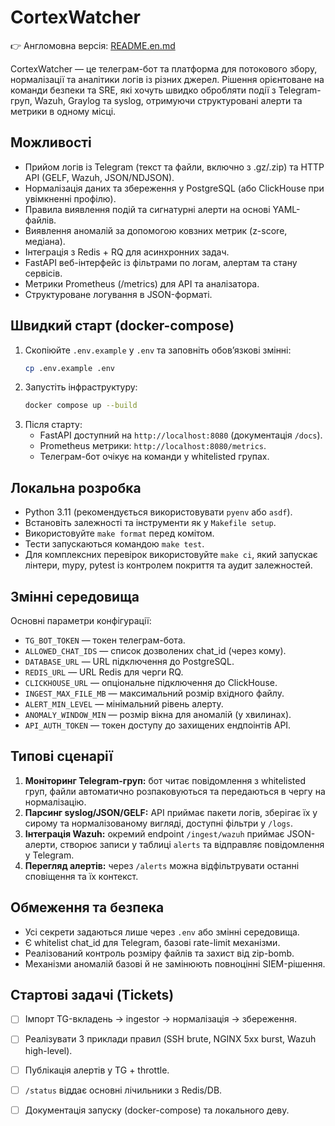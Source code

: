 # CortexWatcher

👉 Англомовна версія: [README.en.md](README.en.md)

CortexWatcher — це телеграм-бот та платформа для потокового збору, нормалізації та аналітики логів із різних джерел. Рішення орієнтоване на команди безпеки та SRE, які хочуть швидко обробляти події з Telegram-груп, Wazuh, Graylog та syslog, отримуючи структуровані алерти та метрики в одному місці.

## Можливості
- Прийом логів із Telegram (текст та файли, включно з .gz/.zip) та HTTP API (GELF, Wazuh, JSON/NDJSON).
- Нормалізація даних та збереження у PostgreSQL (або ClickHouse при увімкненні профілю).
- Правила виявлення подій та сигнатурні алерти на основі YAML-файлів.
- Виявлення аномалій за допомогою ковзних метрик (z-score, медіана).
- Інтеграція з Redis + RQ для асинхронних задач.
- FastAPI веб-інтерфейс із фільтрами по логам, алертам та стану сервісів.
- Метрики Prometheus (/metrics) для API та аналізатора.
- Структуроване логування в JSON-форматі.

## Швидкий старт (docker-compose)
1. Скопіюйте `.env.example` у `.env` та заповніть обовʼязкові змінні:
   ```bash
   cp .env.example .env
   ```
2. Запустіть інфраструктуру:
   ```bash
   docker compose up --build
   ```
3. Після старту:
   - FastAPI доступний на `http://localhost:8080` (документація `/docs`).
   - Prometheus метрики: `http://localhost:8080/metrics`.
   - Телеграм-бот очікує на команди у whitelisted групах.

## Локальна розробка
- Python 3.11 (рекомендується використовувати `pyenv` або `asdf`).
- Встановіть залежності та інструменти як у `Makefile setup`.
- Використовуйте `make format` перед комітом.
- Тести запускаються командою `make test`.
- Для комплексних перевірок використовуйте `make ci`, який запускає лінтери, mypy, pytest із контролем покриття та аудит залежностей.

## Змінні середовища
Основні параметри конфігурації:
- `TG_BOT_TOKEN` — токен телеграм-бота.
- `ALLOWED_CHAT_IDS` — список дозволених chat_id (через кому).
- `DATABASE_URL` — URL підключення до PostgreSQL.
- `REDIS_URL` — URL Redis для черги RQ.
- `CLICKHOUSE_URL` — опціональне підключення до ClickHouse.
- `INGEST_MAX_FILE_MB` — максимальний розмір вхідного файлу.
- `ALERT_MIN_LEVEL` — мінімальний рівень алерту.
- `ANOMALY_WINDOW_MIN` — розмір вікна для аномалій (у хвилинах).
- `API_AUTH_TOKEN` — токен доступу до захищених ендпоінтів API.

## Типові сценарії
1. **Моніторинг Telegram-груп:** бот читає повідомлення з whitelisted груп, файли автоматично розпаковуються та передаються в чергу на нормалізацію.
2. **Парсинг syslog/JSON/GELF:** API приймає пакети логів, зберігає їх у сирому та нормалізованому вигляді, доступні фільтри у `/logs`.
3. **Інтеграція Wazuh:** окремий endpoint `/ingest/wazuh` приймає JSON-алерти, створює записи у таблиці `alerts` та відправляє повідомлення у Telegram.
4. **Перегляд алертів:** через `/alerts` можна відфільтрувати останні сповіщення та їх контекст.

## Обмеження та безпека
- Усі секрети задаються лише через `.env` або змінні середовища.
- Є whitelist chat_id для Telegram, базові rate-limit механізми.
- Реалізований контроль розміру файлів та захист від zip-bomb.
- Механізми аномалій базові й не замінюють повноцінні SIEM-рішення.

## Стартові задачі (Tickets)
- [ ] Імпорт TG-вкладень → ingestor → нормалізація → збереження.
- [ ] Реалізувати 3 приклади правил (SSH brute, NGINX 5xx burst, Wazuh high-level).
- [ ] Публікація алертів у TG + throttle.
- [ ] `/status` віддає основні лічильники з Redis/DB.
- [ ] Документація запуску (docker-compose) та локального деву.

